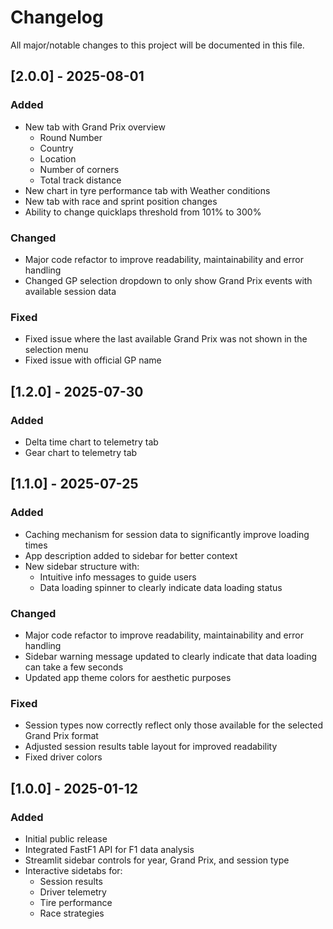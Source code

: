 # Changelog

All major/notable changes to this project will be documented in this file.

## [2.0.0] - 2025-08-01
### Added
- New tab with Grand Prix overview
  - Round Number
  - Country
  - Location
  - Number of corners
  - Total track distance
- New chart in tyre performance tab with Weather conditions
- New tab with race and sprint position changes
- Ability to change quicklaps threshold from 101% to 300%

### Changed
- Major code refactor to improve readability, maintainability and error handling
- Changed GP selection dropdown to only show Grand Prix events with available session data

### Fixed
- Fixed issue where the last available Grand Prix was not shown in the selection menu
- Fixed issue with official GP name

## [1.2.0] - 2025-07-30
### Added
- Delta time chart to telemetry tab
- Gear chart to telemetry tab

## [1.1.0] - 2025-07-25
### Added
- Caching mechanism for session data to significantly improve loading times
- App description added to sidebar for better context
- New sidebar structure with:
  - Intuitive info messages to guide users
  - Data loading spinner to clearly indicate data loading status

### Changed
- Major code refactor to improve readability, maintainability and error handling
- Sidebar warning message updated to clearly indicate that data loading can take a few seconds
- Updated app theme colors for aesthetic purposes

### Fixed
- Session types now correctly reflect only those available for the selected Grand Prix format
- Adjusted session results table layout for improved readability
- Fixed driver colors

## [1.0.0] - 2025-01-12
### Added
- Initial public release
- Integrated FastF1 API for F1 data analysis
- Streamlit sidebar controls for year, Grand Prix, and session type
- Interactive sidetabs for:
  - Session results
  - Driver telemetry
  - Tire performance
  - Race strategies